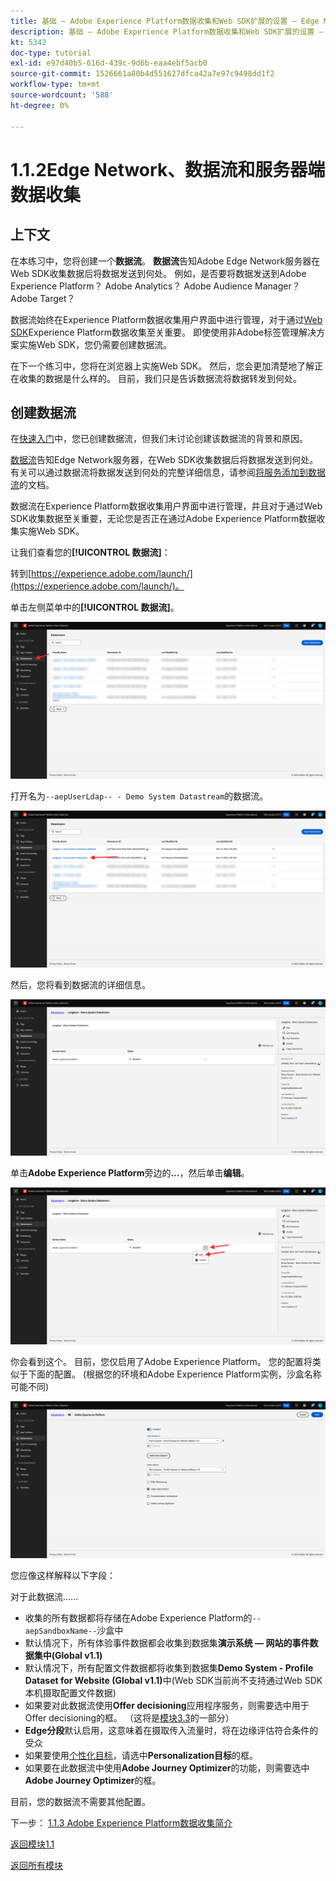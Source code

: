 ```yaml
---
title: 基础 — Adobe Experience Platform数据收集和Web SDK扩展的设置 — Edge Network、数据流和服务器端数据收集
description: 基础 — Adobe Experience Platform数据收集和Web SDK扩展的设置 — Edge Network、数据流和服务器端数据收集
kt: 5342
doc-type: tutorial
exl-id: e97d40b5-616d-439c-9d6b-eaa4ebf5acb0
source-git-commit: 1526661a80b4d551627dfca42a7e97c9498dd1f2
workflow-type: tm+mt
source-wordcount: '588'
ht-degree: 0%

---
```


# 1.1.2Edge Network、数据流和服务器端数据收集

## 上下文

在本练习中，您将创建一个&#x200B;**数据流**。 **数据流**&#x200B;告知Adobe Edge Network服务器在Web SDK收集数据后将数据发送到何处。 例如，是否要将数据发送到Adobe Experience Platform？ Adobe Analytics？ Adobe Audience Manager？ Adobe Target？

数据流始终在Experience Platform数据收集用户界面中进行管理，对于通过[Web SDK](https://experienceleague.adobe.com/en/docs/experience-platform/web-sdk/home)Experience Platform数据收集至关重要。 即使使用非Adobe标签管理解决方案实施Web SDK，您仍需要创建数据流。

在下一个练习中，您将在浏览器上实施Web SDK。 然后，您会更加清楚地了解正在收集的数据是什么样的。 目前，我们只是告诉数据流将数据转发到何处。

## 创建数据流

在[快速入门](./../../../modules/gettingstarted/gettingstarted/ex2.md)中，您已创建数据流，但我们未讨论创建该数据流的背景和原因。

[数据流](https://experienceleague.adobe.com/en/docs/experience-platform/datastreams/overview)告知Edge Network服务器，在Web SDK收集数据后将数据发送到何处。 有关可以通过数据流将数据发送到何处的完整详细信息，请参阅[将服务添加到数据流](https://experienceleague.adobe.com/en/docs/experience-platform/datastreams/configure#add-services)的文档。

数据流在Experience Platform数据收集用户界面中进行管理，并且对于通过Web SDK收集数据至关重要，无论您是否正在通过Adobe Experience Platform数据收集实施Web SDK。

让我们查看您的&#x200B;**[!UICONTROL 数据流]**：

转到[https://experience.adobe.com/launch/](https://experience.adobe.com/launch/)。

单击左侧菜单中的&#x200B;**[!UICONTROL 数据流]**。

![单击左侧导航中的“数据流”图标](./images/edgeconfig1.png)

打开名为`--aepUserLdap-- - Demo System Datastream`的数据流。

![命名数据流并保存](./images/edgeconfig2.png)

然后，您将看到数据流的详细信息。

![命名数据流并保存](./images/edgecfg1.png)

单击&#x200B;**Adobe Experience Platform**&#x200B;旁边的&#x200B;**...**，然后单击&#x200B;**编辑**。

![命名数据流并保存](./images/edgecfg1a.png)

你会看到这个。 目前，您仅启用了Adobe Experience Platform。 您的配置将类似于下面的配置。 (根据您的环境和Adobe Experience Platform实例，沙盒名称可能不同)

![命名数据流并保存](./images/edgecfg2.png)

您应像这样解释以下字段：

对于此数据流……

- 收集的所有数据都将存储在Adobe Experience Platform的`--aepSandboxName--`沙盒中
- 默认情况下，所有体验事件数据都会收集到数据集&#x200B;**演示系统 — 网站的事件数据集中(Global v1.1)**
- 默认情况下，所有配置文件数据都将收集到数据集&#x200B;**Demo System - Profile Dataset for Website (Global v1.1)**&#x200B;中(Web SDK当前尚不支持通过Web SDK本机摄取配置文件数据)
- 如果要对此数据流使用&#x200B;**Offer decisioning**&#x200B;应用程序服务，则需要选中用于Offer decisioning的框。 （这将是[模块3.3](./../../../modules/ajo-b2c/module3.3/offer-decisioning.md)的一部分）
- **Edge分段**&#x200B;默认启用，这意味着在摄取传入流量时，将在边缘评估符合条件的受众
- 如果要使用[个性化目标](https://experienceleague.adobe.com/en/docs/experience-platform/destinations/catalog/personalization/overview)，请选中&#x200B;**Personalization目标**&#x200B;的框。
- 如果要在此数据流中使用&#x200B;**Adobe Journey Optimizer**&#x200B;的功能，则需要选中&#x200B;**Adobe Journey Optimizer**&#x200B;的框。


目前，您的数据流不需要其他配置。

下一步： [1.1.3 Adobe Experience Platform数据收集简介](./ex3.md)

[返回模块1.1](./data-ingestion-launch-web-sdk.md)

[返回所有模块](./../../../overview.md)
